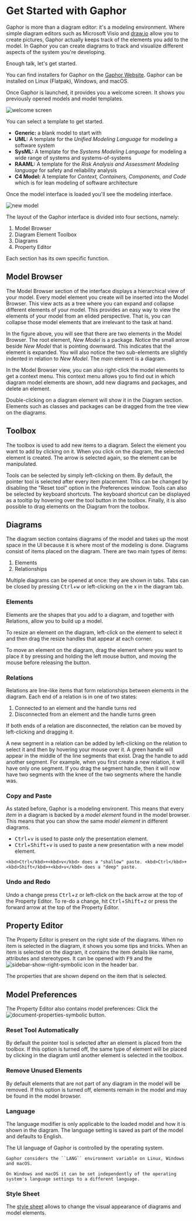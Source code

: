 # Get Started with Gaphor

Gaphor is more than a diagram editor: it's a modeling environment.
Where simple diagram editors such as Microsoft Visio and [draw.io](https://draw.io)
allow you to create pictures, Gaphor actually keeps track of the elements you add
to the model. In Gaphor you can create diagrams to track and visualize different aspects
of the system you're developing.

Enough talk, let's get started.

You can find installers for Gaphor on the [Gaphor Website](https://gaphor.org/download). Gaphor can be installed on
Linux (Flatpak), Windows, and macOS.

Once Gaphor is launched, it provides you a welcome screen. It shows you
previously opened models and model templates.

![welcome screen](images/getting-started-greeter.png)

You can select a template to get started.

- **Generic:** a blank model to start with
- **UML:** A template for the *Unified Modeling Language* for modeling a software system
- **SysML:** A template for the *Systems Modeling Language* for modeling a wide range of systems and systems-of-systems
- **RAAML:** A template for the *Risk Analysis and Assessment Modeling language* for safety and reliability analysis
- **C4 Model:** A template for *Context, Containers, Components, and Code* which is for lean modeling of software architecture

Once the model interface is loaded you'll see the modeling interface.

![new model](images/getting-started-new-model.png)

The layout of the Gaphor interface is divided into four sections,
namely:

1. Model Browser
2. Diagram Element Toolbox
3. Diagrams
4. Property Editor

Each section has its own specific function.

## Model Browser

The Model Browser section of the interface displays a hierarchical view of
your model. Every model element you create will be inserted into the
Model Browser. This view acts as a tree where you can expand and
collapse different elements of your model. This provides an easy way to
view the elements of your model from an elided perspective. That is, you
can collapse those model elements that are irrelevant to the task at
hand.

In the figure above, you will see that there are two elements in
the Model Browser. The root element, _New Model_ is a package. Notice
the small arrow beside _New Model_ that is pointing downward. This
indicates that the element is expanded. You will also notice the two
sub-elements are slightly indented in relation to _New Model_.
The _main_ element is a diagram.

In the Model Browser view, you can also right-click the model elements to
get a context menu. This context menu allows you to find out in which
diagram model elements are shown, add new diagrams and packages, and
delete an element.

Double-clicking on a diagram element will show it in the Diagram
section. Elements such as classes and packages can be dragged from the
tree view on the diagrams.

## Toolbox

The toolbox is used to add new items to a diagram. Select the element you want
to add by clicking on it. When you click on the diagram, the selected element is
created. The arrow is selected again, so the element can be manipulated.

Tools can be selected by simply left-clicking on them. By default, the pointer
tool is selected after every item placement. This can be changed by disabling
the "Reset tool" option in the Preferences window. Tools can also be selected by
keyboard shortcuts. The keyboard shortcut can be displayed as a tooltip by
hovering over the tool button in the toolbox. Finally, it is also possible to
drag elements on the Diagram from the toolbox.

## Diagrams

The diagram section contains diagrams of the model and takes up the most space
in the UI because it is where most of the modeling is done. Diagrams consist of
items placed on the diagram. There are two main types of items:

1. Elements
2. Relationships

Multiple diagrams can be opened at once: they are shown in tabs. Tabs can be
closed by pressing <kbd>Ctrl</kbd>+<kbd>w</kbd> or left-clicking on the x in the
diagram tab.

### Elements

Elements are the shapes that you add to a diagram, and together with Relations,
allow you to build up a model.

To resize an element on the diagram, left-click on the element to select it and
then drag the resize handles that appear at each corner.

To move an element on the diagram, drag the element where you want to place it
by pressing and holding the left mouse button, and moving the mouse before
releasing the button.

### Relations

Relations are line-like items that form relationships between elements in the
diagram. Each end of a relation is in one of two states:

1. Connected to an element and the handle turns red
2. Disconnected from an element and the handle turns green

If both ends of a relation are disconnected, the relation can be moved by
left-clicking and dragging it.

A new segment in a relation can be added by left-clicking on the relation to
select it and then by hovering your mouse over it. A green handle
will appear in the middle of the line segments that exist. Drag the handle to
add another segment. For example, when you first create a new relation, it will
have only one segment. If you drag the segment handle, then it will now have two
segments with the knee of the two segments where the handle was.

### Copy and Paste

As stated before, Gaphor is a modeling environent. This means that every _item_ in a diagram
is backed by a _model element_ found in the model browser. This means that you can show the same
_model element_ in different diagrams.

* <kbd>Ctrl</kbd>+<kbd>v</kbd> is used to paste _only_ the presentation element.
* <kbd>Ctrl</kbd>+<kbd>Shift</kbd>+<kbd>v</kbd> is used to paste a new presentation with a new model element.

```{important}
<kbd>Ctrl</kbd>+<kbd>v</kbd> does a "shallow" paste. <kbd>Ctrl</kbd>+<kbd>Shift</kbd>+<kbd>v</kbd> does a "deep" paste.
```

### Undo and Redo

Undo a change press <kbd>Ctrl</kbd>+<kbd>z</kbd> or left-click on the back arrow
at the top of the Property Editor. To re-do a change, hit
<kbd>Ctrl</kbd>+<kbd>Shift</kbd>+<kbd>z</kbd> or press the forward arrow at the
top of the Property Editor.

## Property Editor

The Property Editor is present on the right side of the diagrams. When no item
is selected in the diagram, it shows you some tips and tricks. When an item is
selected on the diagram, it contains the item details like name, attributes and
stereotypes. It can be opened with <kbd>F9</kbd> and the
![sidebar-show-right-symbolic](images/sidebar-show-right-symbolic.svg) icon in
the header bar.

The properties that are shown depend on the item that is selected.

## Model Preferences

The Property Editor also contains model preferences: Click the ![document-properties-symbolic](images/document-properties-symbolic.svg)
button.

### Reset Tool Automatically

By default the pointer tool is selected after an element is placed from the toolbox. If this option is turned off, the same type of element will be placed by clicking in the diagram until another element is selected in the toolbox.

### Remove Unused Elements

By default elements that are not part of any diagram in the model will be removed. If this option is turned off, elements remain in the model and may be found in the model browser.

### Language

The language modifier is only applicable to the loaded model and how it is shown in the diagram. The language setting is saved as part of the model and defaults to English.

The UI language of Gaphor is controlled by the operating system.

```{note}
Gaphor considers the ``LANG`` environment variable on Linux, Windows and macOS.

On Windows and macOS it can be set independently of the operating system's language settings to a different language.
```
### Style Sheet

The [style sheet](style_sheets) allows to change the visual appearance of diagrams and model elements.
